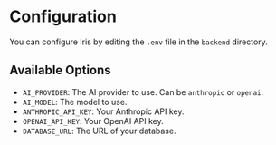 # Configuration

You can configure Iris by editing the `.env` file in the `backend` directory.

## Available Options

-   `AI_PROVIDER`: The AI provider to use. Can be `anthropic` or `openai`.
-   `AI_MODEL`: The model to use.
-   `ANTHROPIC_API_KEY`: Your Anthropic API key.
-   `OPENAI_API_KEY`: Your OpenAI API key.
-   `DATABASE_URL`: The URL of your database.
